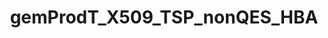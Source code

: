 ---
title: gemProdT_X509_TSP_nonQES_HBA
linkTitle: gemProdT_X509_TSP_nonQES_HBA
description: >
  Trust Service Provider X.509 nonQES – HBA
---